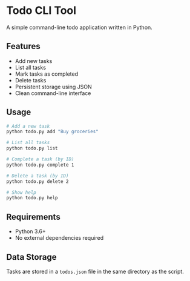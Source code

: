 # Todo CLI Tool

A simple command-line todo application written in Python.

## Features

- Add new tasks
- List all tasks
- Mark tasks as completed
- Delete tasks
- Persistent storage using JSON
- Clean command-line interface

## Usage

```bash
# Add a new task
python todo.py add "Buy groceries"

# List all tasks
python todo.py list

# Complete a task (by ID)
python todo.py complete 1

# Delete a task (by ID)
python todo.py delete 2

# Show help
python todo.py help
```

## Requirements

- Python 3.6+
- No external dependencies required

## Data Storage

Tasks are stored in a `todos.json` file in the same directory as the script.